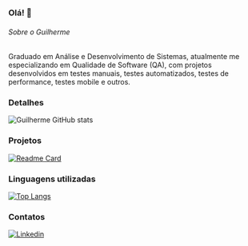 ### Olá! 👋


###### Sobre o Guilherme
Graduado em Análise e Desenvolvimento de Sistemas, atualmente me especializando em Qualidade de Software (QA), com projetos desenvolvidos em testes manuais, testes automatizados, testes de performance, testes mobile e outros.

### Detalhes

![Guilherme GitHub stats](https://github-readme-stats.vercel.app/api?username=guilhermeileite&show_icons=true&theme=radical)

### Projetos

[![Readme Card](https://github-readme-stats.vercel.app/api/pin/?username=guilhermeileite&repo=Testes_Mobile_Appium&theme=dark)](https://github.com/guilhermeileite/Testes_Mobile_Appium) 

### Linguagens utilizadas

[![Top Langs](https://github-readme-stats.vercel.app/api/top-langs/?username=guilhermeileite&layout=compact)](https://github.com/anuraghazra/github-readme-stats)

### Contatos

[![Linkedin](https://img.shields.io/badge/LinkedIn-0077B5?style=for-the-badge&logo=linkedin&logoColor=white)](https://linkedin.com/in/guilhermeileite/)
